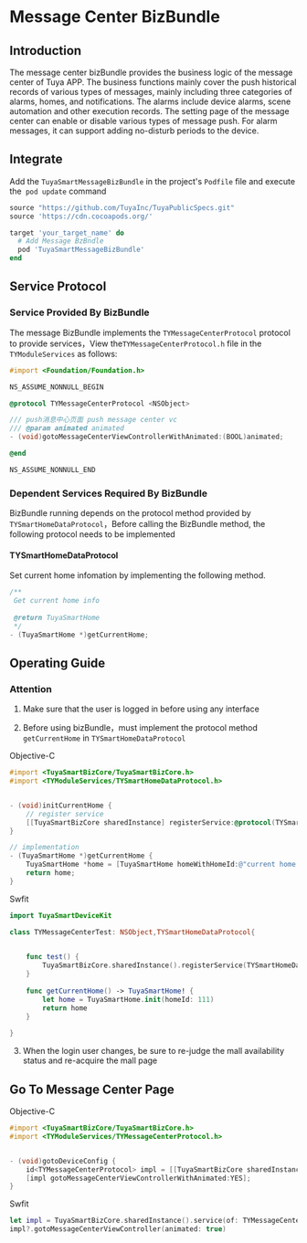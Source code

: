 # Message Center BizBundle

## Introduction

The message center bizBundle provides the business logic of the message center of Tuya APP. The business functions mainly cover the push historical records of various types of messages, mainly including three categories of alarms, homes, and notifications. The alarms include device alarms, scene automation and other execution records.
The setting page of the message center can enable or disable various types of message push. For alarm messages, it can support adding no-disturb periods to the device.



## **Integrate**

Add the `TuyaSmartMessageBizBundle` in the project's `Podfile` file and execute the` pod update` command

```ruby
source "https://github.com/TuyaInc/TuyaPublicSpecs.git"
source 'https://cdn.cocoapods.org/'

target 'your_target_name' do
  # Add Message BzBndle
  pod 'TuyaSmartMessageBizBundle'
end
```



## Service Protocol

### Service Provided By BizBundle

The message BizBundle implements the `TYMessageCenterProtocol` protocol to provide services，View the`TYMessageCenterProtocol.h` file in the `TYModuleServices` as follows:

```objective-c
#import <Foundation/Foundation.h>

NS_ASSUME_NONNULL_BEGIN

@protocol TYMessageCenterProtocol <NSObject>

/// push消息中心页面 push message center vc
/// @param animated animated
- (void)gotoMessageCenterViewControllerWithAnimated:(BOOL)animated;

@end

NS_ASSUME_NONNULL_END
```



### Dependent Services Required By BizBundle

BizBundle running depends on the protocol method provided by `TYSmartHomeDataProtocol`，Before calling the BizBundle method, the following protocol needs to be implemented

#### TYSmartHomeDataProtocol

Set current home infomation  by implementing the following method.

```objective-c
/**
 Get current home info 
 
 @return TuyaSmartHome
 */
- (TuyaSmartHome *)getCurrentHome;
```



## Operating Guide

### Attention

1. Make sure that the user is logged in before using any interface

2. Before using bizBundle，must  implement the protocol method `getCurrentHome` in `TYSmartHomeDataProtocol`

Objective-C 

```objective-c
#import <TuyaSmartBizCore/TuyaSmartBizCore.h>
#import <TYModuleServices/TYSmartHomeDataProtocol.h>


- (void)initCurrentHome {
    // register service
    [[TuyaSmartBizCore sharedInstance] registerService:@protocol(TYSmartHomeDataProtocol) withInstance:self];
}

// implementation
- (TuyaSmartHome *)getCurrentHome {
    TuyaSmartHome *home = [TuyaSmartHome homeWithHomeId:@"current home id"];
    return home;
}
```

Swfit 

```swift
import TuyaSmartDeviceKit

class TYMessageCenterTest: NSObject,TYSmartHomeDataProtocol{

    
    func test() {
        TuyaSmartBizCore.sharedInstance().registerService(TYSmartHomeDataProtocol.self, withInstance: self)
    }
    
    func getCurrentHome() -> TuyaSmartHome! {
        let home = TuyaSmartHome.init(homeId: 111)
        return home
    }
    
}
```

3. When the login user changes, be sure to re-judge the mall availability status and re-acquire the mall page



## Go To Message Center Page

Objective-C 

```objective-c
#import <TuyaSmartBizCore/TuyaSmartBizCore.h>
#import <TYModuleServices/TYMessageCenterProtocol.h>


- (void)gotoDeviceConfig {
    id<TYMessageCenterProtocol> impl = [[TuyaSmartBizCore sharedInstance] serviceOfProtocol:@protocol(TYMessageCenterProtocol)];
    [impl gotoMessageCenterViewControllerWithAnimated:YES];
}
```

Swfit 

``` swift
let impl = TuyaSmartBizCore.sharedInstance().service(of: TYMessageCenterProtocol.self) as? TYMessageCenterProtocol
impl?.gotoMessageCenterViewController(animated: true)
```
